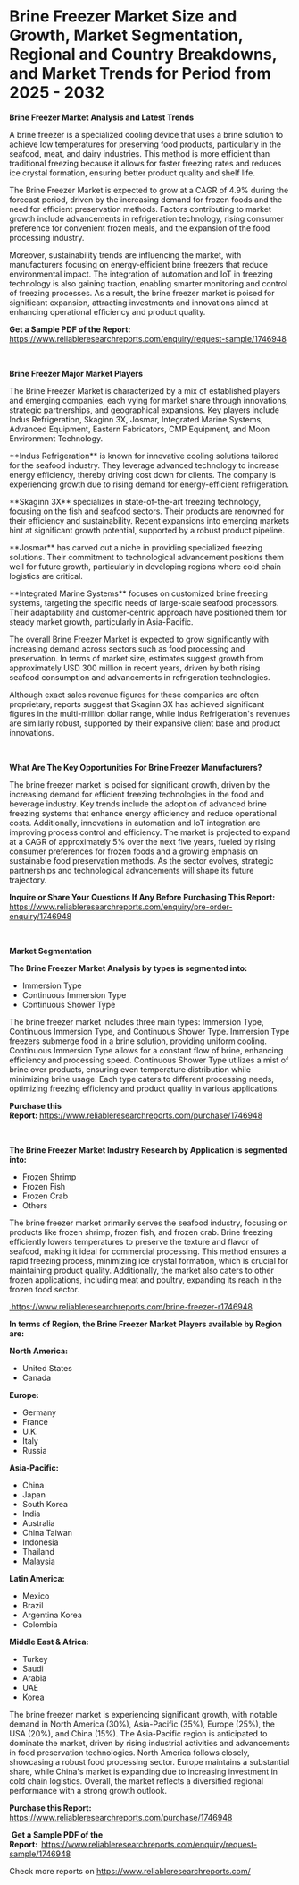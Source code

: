 <p><h1>Brine Freezer Market Size and Growth, Market Segmentation, Regional and Country Breakdowns, and Market Trends for Period from 2025 -  2032</h1></p><p><strong>Brine Freezer Market Analysis and Latest Trends</strong></p>
<p><p>A brine freezer is a specialized cooling device that uses a brine solution to achieve low temperatures for preserving food products, particularly in the seafood, meat, and dairy industries. This method is more efficient than traditional freezing because it allows for faster freezing rates and reduces ice crystal formation, ensuring better product quality and shelf life.</p><p>The Brine Freezer Market is expected to grow at a CAGR of 4.9% during the forecast period, driven by the increasing demand for frozen foods and the need for efficient preservation methods. Factors contributing to market growth include advancements in refrigeration technology, rising consumer preference for convenient frozen meals, and the expansion of the food processing industry. </p><p>Moreover, sustainability trends are influencing the market, with manufacturers focusing on energy-efficient brine freezers that reduce environmental impact. The integration of automation and IoT in freezing technology is also gaining traction, enabling smarter monitoring and control of freezing processes. As a result, the brine freezer market is poised for significant expansion, attracting investments and innovations aimed at enhancing operational efficiency and product quality.</p></p>
<p><strong>Get a Sample PDF of the Report:&nbsp;</strong> <a href="https://www.reliableresearchreports.com/enquiry/request-sample/1746948?utm_campaign=2146&utm_medium=2&utm_source=Github&utm_content=ia&utm_term=18022025&utm_id=brine-freezer">https://www.reliableresearchreports.com/enquiry/request-sample/1746948</a></p>
<p>&nbsp;</p>
<p><strong>Brine Freezer Major Market Players</strong></p>
<p><p>The Brine Freezer Market is characterized by a mix of established players and emerging companies, each vying for market share through innovations, strategic partnerships, and geographical expansions. Key players include Indus Refrigeration, Skaginn 3X, Josmar, Integrated Marine Systems, Advanced Equipment, Eastern Fabricators, CMP Equipment, and Moon Environment Technology.</p><p>**Indus Refrigeration** is known for innovative cooling solutions tailored for the seafood industry. They leverage advanced technology to increase energy efficiency, thereby driving cost down for clients. The company is experiencing growth due to rising demand for energy-efficient refrigeration.</p><p>**Skaginn 3X** specializes in state-of-the-art freezing technology, focusing on the fish and seafood sectors. Their products are renowned for their efficiency and sustainability. Recent expansions into emerging markets hint at significant growth potential, supported by a robust product pipeline. </p><p>**Josmar** has carved out a niche in providing specialized freezing solutions. Their commitment to technological advancement positions them well for future growth, particularly in developing regions where cold chain logistics are critical.</p><p>**Integrated Marine Systems** focuses on customized brine freezing systems, targeting the specific needs of large-scale seafood processors. Their adaptability and customer-centric approach have positioned them for steady market growth, particularly in Asia-Pacific.</p><p>The overall Brine Freezer Market is expected to grow significantly with increasing demand across sectors such as food processing and preservation. In terms of market size, estimates suggest growth from approximately USD 300 million in recent years, driven by both rising seafood consumption and advancements in refrigeration technologies.</p><p>Although exact sales revenue figures for these companies are often proprietary, reports suggest that Skaginn 3X has achieved significant figures in the multi-million dollar range, while Indus Refrigeration's revenues are similarly robust, supported by their expansive client base and product innovations.</p></p>
<p>&nbsp;</p>
<p><strong>What Are The Key Opportunities For Brine Freezer Manufacturers?</strong></p>
<p><p>The brine freezer market is poised for significant growth, driven by the increasing demand for efficient freezing technologies in the food and beverage industry. Key trends include the adoption of advanced brine freezing systems that enhance energy efficiency and reduce operational costs. Additionally, innovations in automation and IoT integration are improving process control and efficiency. The market is projected to expand at a CAGR of approximately 5% over the next five years, fueled by rising consumer preferences for frozen foods and a growing emphasis on sustainable food preservation methods. As the sector evolves, strategic partnerships and technological advancements will shape its future trajectory.</p></p>
<p><strong>Inquire or Share Your Questions If Any Before Purchasing This Report:</strong> <a href="https://www.reliableresearchreports.com/enquiry/pre-order-enquiry/1746948?utm_campaign=2146&utm_medium=2&utm_source=Github&utm_content=ia&utm_term=18022025&utm_id=brine-freezer">https://www.reliableresearchreports.com/enquiry/pre-order-enquiry/1746948</a></p>
<p>&nbsp;</p>
<p><strong>Market Segmentation</strong></p>
<p><strong>The Brine Freezer Market Analysis by types is segmented into:</strong></p>
<p><ul><li>Immersion Type</li><li>Continuous Immersion Type</li><li>Continuous Shower Type</li></ul></p>
<p><p>The brine freezer market includes three main types: Immersion Type, Continuous Immersion Type, and Continuous Shower Type. Immersion Type freezers submerge food in a brine solution, providing uniform cooling. Continuous Immersion Type allows for a constant flow of brine, enhancing efficiency and processing speed. Continuous Shower Type utilizes a mist of brine over products, ensuring even temperature distribution while minimizing brine usage. Each type caters to different processing needs, optimizing freezing efficiency and product quality in various applications.</p></p>
<p><strong>Purchase this Report:&nbsp;</strong><a href="https://www.reliableresearchreports.com/purchase/1746948?utm_campaign=2146&utm_medium=2&utm_source=Github&utm_content=ia&utm_term=18022025&utm_id=brine-freezer">https://www.reliableresearchreports.com/purchase/1746948</a></p>
<p>&nbsp;</p>
<p><strong>The Brine Freezer Market Industry Research by Application is segmented into:</strong></p>
<p><ul><li>Frozen Shrimp</li><li>Frozen Fish</li><li>Frozen Crab</li><li>Others</li></ul></p>
<p><p>The brine freezer market primarily serves the seafood industry, focusing on products like frozen shrimp, frozen fish, and frozen crab. Brine freezing efficiently lowers temperatures to preserve the texture and flavor of seafood, making it ideal for commercial processing. This method ensures a rapid freezing process, minimizing ice crystal formation, which is crucial for maintaining product quality. Additionally, the market also caters to other frozen applications, including meat and poultry, expanding its reach in the frozen food sector.</p></p>
<p><a href="https://www.reliableresearchreports.com/brine-freezer-r1746948?utm_campaign=2146&utm_medium=2&utm_source=Github&utm_content=ia&utm_term=18022025&utm_id=brine-freezer">&nbsp;https://www.reliableresearchreports.com/brine-freezer-r1746948</a></p>
<p><strong>In terms of Region, the Brine Freezer Market Players available by Region are:</strong></p>
<p>
    <p> <strong> North America: </strong>
        <ul>
            <li>United States</li>
            <li>Canada</li>
        </ul>
        </p> 
    <p> <strong> Europe: </strong>
        <ul>
            <li>Germany</li>
            <li>France</li>
            <li>U.K.</li>
            <li>Italy</li>
            <li>Russia</li>
        </ul>
        </p> 
    <p> <strong> Asia-Pacific: </strong>
        <ul>
            <li>China</li>
            <li>Japan</li>
            <li>South Korea</li>
            <li>India</li>
            <li>Australia</li>
            <li>China Taiwan</li>
            <li>Indonesia</li>
            <li>Thailand</li>
            <li>Malaysia</li>
        </ul>
        </p> 
    <p> <strong> Latin America: </strong>
        <ul>
            <li>Mexico</li>
            <li>Brazil</li>
            <li>Argentina Korea</li>
            <li>Colombia</li>
        </ul>
        </p> 
    <p> <strong> Middle East & Africa: </strong>
        <ul>
            <li>Turkey</li>
            <li>Saudi</li>
            <li>Arabia</li>
            <li>UAE</li>
            <li>Korea</li>
        </ul>
    </p>
    </p>
<p><p>The brine freezer market is experiencing significant growth, with notable demand in North America (30%), Asia-Pacific (35%), Europe (25%), the USA (20%), and China (15%). The Asia-Pacific region is anticipated to dominate the market, driven by rising industrial activities and advancements in food preservation technologies. North America follows closely, showcasing a robust food processing sector. Europe maintains a substantial share, while China's market is expanding due to increasing investment in cold chain logistics. Overall, the market reflects a diversified regional performance with a strong growth outlook.</p></p>
<p><strong>Purchase this Report: </strong><a href="https://www.reliableresearchreports.com/purchase/1746948?utm_campaign=2146&utm_medium=2&utm_source=Github&utm_content=ia&utm_term=18022025&utm_id=brine-freezer">https://www.reliableresearchreports.com/purchase/1746948</a></p>
<p>&nbsp;<strong>Get a Sample PDF of the Report:&nbsp;&nbsp;</strong><a href="https://www.reliableresearchreports.com/enquiry/request-sample/1746948?utm_campaign=2146&utm_medium=2&utm_source=Github&utm_content=ia&utm_term=18022025&utm_id=brine-freezer">https://www.reliableresearchreports.com/enquiry/request-sample/1746948</a></p>
<p><strong></strong></p>
<p>Check more reports on <a href="https://www.reliableresearchreports.com/?utm_campaign=2146&utm_medium=2&utm_source=Github&utm_content=ia&utm_term=18022025&utm_id=brine-freezer">https://www.reliableresearchreports.com/</a></p>